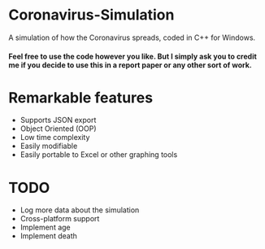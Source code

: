 # Coronavirus-Simulation
 A simulation of how the Coronavirus spreads, coded in C++ for Windows.
 #### Feel free to use the code however you like. But I simply ask you to credit me if you decide to use this in a report paper or any other sort of work.
 
# Remarkable features
* Supports JSON export
* Object Oriented (OOP)
* Low time complexity
* Easily modifiable
* Easily portable to Excel or other graphing tools

# TODO
* Log more data about the simulation
* Cross-platform support
* Implement age
* Implement death
